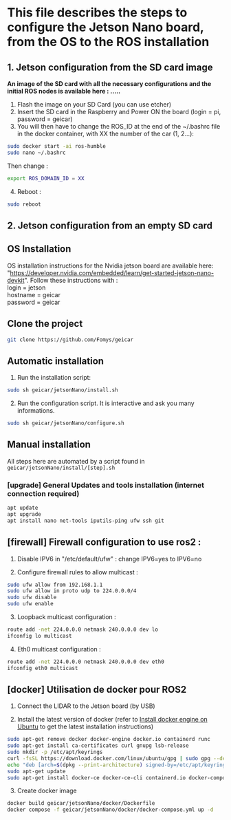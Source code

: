 # This file describes the steps to configure the Jetson Nano board, from the OS to the ROS installation

## 1. Jetson configuration from the SD card image
**An image of the SD card with all the necessary configurations and the initial ROS nodes is available here : .....**

1. Flash the image on your SD Card (you can use etcher)
2. Insert the SD card in the Raspberry and Power ON the board (login = pi, password = geicar)
3. You will then have to change the ROS_ID at the end of the ~/.bashrc file in the docker container, with XX the number of the car (1, 2...): 
```sh
sudo docker start -ai ros-humble
sudo nano ~/.bashrc
```
Then change : 
```sh
export ROS_DOMAIN_ID = XX
```

4. Reboot :
```sh
sudo reboot
```


## 2. Jetson configuration from an empty SD card

## OS Installation
OS installation instructions for the Nvidia jetson board are available here: "https://developer.nvidia.com/embedded/learn/get-started-jetson-nano-devkit". Follow these instructions with :\
login = jetson\
hostname = geicar\
password = geicar

## Clone the project

```sh
git clone https://github.com/Fomys/geicar
```

## Automatic installation

1. Run the installation script:
```sh
sudo sh geicar/jetsonNano/install.sh
```

2. Run the configuration script. It is interactive and ask you many informations.
```sh
sudo sh geicar/jetsonNano/configure.sh
```

## Manual installation

All steps here are automated by a script found in `geicar/jetsonNano/install/[step].sh`

### [upgrade] General Updates and tools installation **(internet connection required)**

```sh
apt update
apt upgrade
apt install nano net-tools iputils-ping ufw ssh git
```

## [firewall] Firewall configuration to use ros2 :

1. Disable IPV6 in "/etc/default/ufw" : change IPV6=yes to IPV6=no 

2. Configure firewall rules to allow multicast :
```sh
sudo ufw allow from 192.168.1.1
sudo ufw allow in proto udp to 224.0.0.0/4
sudo ufw disable
sudo ufw enable
```

3. Loopback multicast configuration :
```sh
route add -net 224.0.0.0 netmask 240.0.0.0 dev lo
ifconfig lo multicast
```

4. Eth0 multicast configuration :
```sh
route add -net 224.0.0.0 netmask 240.0.0.0 dev eth0
ifconfig eth0 multicast
```

## [docker] Utilisation de docker pour ROS2

1. Connect the LIDAR to the Jetson board (by USB)

2. Install the latest version of docker (refer to [Install docker engine on Ubuntu](https://docs.docker.com/engine/install/ubuntu/) to get the latest installation instructions)
```sh
sudo apt-get remove docker docker-engine docker.io containerd runc
sudo apt-get install ca-certificates curl gnupg lsb-release
sudo mkdir -p /etc/apt/keyrings
curl -fsSL https://download.docker.com/linux/ubuntu/gpg | sudo gpg --dearmor -o /etc/apt/keyrings/docker.gpg
echo "deb [arch=$(dpkg --print-architecture) signed-by=/etc/apt/keyrings/docker.gpg] https://download.docker.com/linux/ubuntu $(lsb_release -cs) stable" | sudo tee /etc/apt/sources.list.d/docker.list > /dev/null
sudo apt-get update
sudo apt-get install docker-ce docker-ce-cli containerd.io docker-compose-plugin
```

3. Create docker image
```sh
docker build geicar/jetsonNano/docker/Dockerfile
docker compose -f geicar/jetsonNano/docker/docker-compose.yml up -d
```


